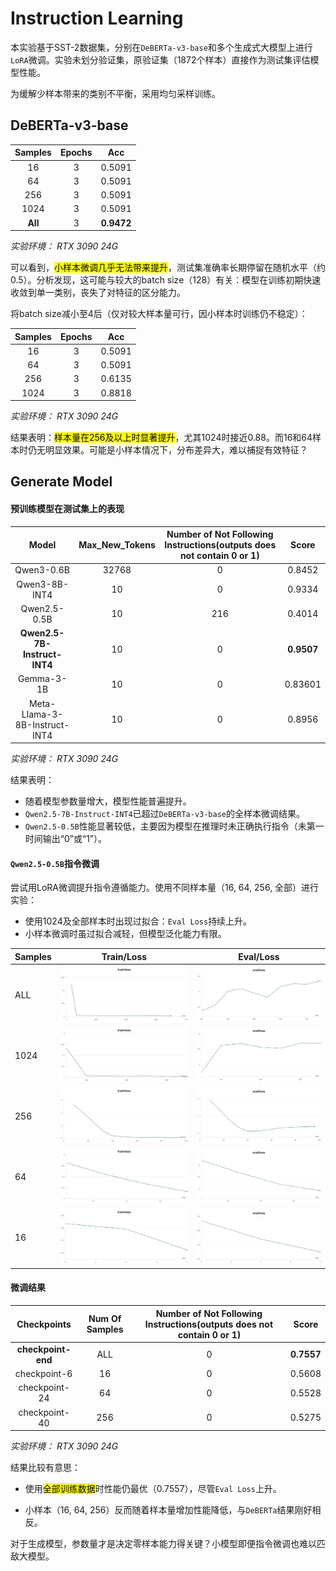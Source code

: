 # Instruction Learning

本实验基于SST-2数据集，分别在`DeBERTa-v3-base`和多个生成式大模型上进行`LoRA`微调。实验未划分验证集，原验证集（1872个样本）直接作为测试集评估模型性能。

为缓解少样本带来的类别不平衡，采用均匀采样训练。

## DeBERTa-v3-base

| Samples | Epochs |    Acc     |
| :-----: | :----: | :--------: |
|   16    |   3    |   0.5091   |
|   64    |   3    |   0.5091   |
|   256   |   3    |   0.5091   |
|  1024   |   3    |   0.5091   |
| **All** |   3    | **0.9472** |

*实验环境： RTX 3090 24G*

可以看到，<mark>小样本微调几乎无法带来提升</mark>，测试集准确率长期停留在随机水平（约0.5）。分析发现，这可能与较大的batch size（128）有关：模型在训练初期快速收敛到单一类别，丧失了对特征的区分能力。

将batch size减小至4后（仅对较大样本量可行，因小样本时训练仍不稳定）：

| Samples | Epochs |  Acc   |
| :-----: | :----: | :----: |
|   16    |   3    | 0.5091 |
|   64    |   3    | 0.5091 |
|   256   |   3    | 0.6135 |
|  1024   |   3    | 0.8818 |

*实验环境： RTX 3090 24G*

结果表明：<mark>样本量在256及以上时显著提升</mark>，尤其1024时接近0.88。而16和64样本时仍无明显效果。可能是小样本情况下，分布差异大，难以捕捉有效特征？

## Generate Model

#### 预训练模型在测试集上的表现

|             Model             | Max_New_Tokens | Number of Not Following Instructions(outputs does not contain 0 or 1) |   Score    |
| :---------------------------: | :------------: | :----------------------------------------------------------: | :--------: |
|          Qwen3-0.6B           |     32768      |                              0                               |   0.8452   |
|         Qwen3-8B-INT4         |       10       |                              0                               |   0.9334   |
|         Qwen2.5-0.5B          |       10       |                             216                              |   0.4014   |
| **Qwen2.5-7B-Instruct-INT4**  |       10       |                              0                               | **0.9507** |
|          Gemma-3-1B           |       10       |                              0                               |  0.83601   |
| Meta-Llama-3-8B-Instruct-INT4 |       10       |                              0                               |   0.8956   |

*实验环境： RTX 3090 24G*

结果表明：

- 随着模型参数量增大，模型性能普遍提升。
- `Qwen2.5-7B-Instruct-INT4`已超过`DeBERTa-v3-base`的全样本微调结果。
- `Qwen2.5-0.5B`性能显著较低，主要因为模型在推理时未正确执行指令（未第一时间输出“0”或“1”）。

#### `Qwen2.5-0.5B`指令微调

尝试用LoRA微调提升指令遵循能力。使用不同样本量（16, 64, 256, 全部）进行实验：

- 使用1024及全部样本时出现过拟合：`Eval Loss`持续上升。
- 小样本微调时虽过拟合减轻，但模型泛化能力有限。

| Samples |                          Train/Loss                          |                          Eval/Loss                           |
| ------- | :----------------------------------------------------------: | :----------------------------------------------------------: |
| ALL     | ![SwanLab-Chart_2025-7-4_13_23_30](./figures/SwanLab-Chart_2025-7-4_13_23_30.png) | ![](./figures/SwanLab-Chart_2025-7-4_13_23_38.png) |
| 1024    | ![SwanLab-Chart_2025-7-4_14_03_33](./figures/SwanLab-Chart_2025-7-4_14_03_33.png) | ![SwanLab-Chart_2025-7-4_14_04_08](./figures/SwanLab-Chart_2025-7-4_14_04_08.png) |
| 256     | ![SwanLab-Chart_2025-7-4_14_04_44](./figures/SwanLab-Chart_2025-7-4_14_04_44.png) | ![SwanLab-Chart_2025-7-4_14_05_01](./figures/SwanLab-Chart_2025-7-4_14_05_01.png) |
| 64      | ![SwanLab-Chart_2025-7-4_14_05_31](./figures/SwanLab-Chart_2025-7-4_14_05_31.png) | ![SwanLab-Chart_2025-7-4_14_05_46](./figures/SwanLab-Chart_2025-7-4_14_05_46.png) |
| 16      | ![SwanLab-Chart_2025-7-4_14_06_03](./figures/SwanLab-Chart_2025-7-4_14_06_03.png) | ![SwanLab-Chart_2025-7-4_14_06_19](./figures/SwanLab-Chart_2025-7-4_14_06_19.png) |

#### 微调结果

|    Checkpoints     | Num Of Samples | Number of Not Following Instructions(outputs does not contain 0 or 1) |   Score    |
| :----------------: | :------------: | :----------------------------------------------------------: | :--------: |
| **checkpoint-end** |      ALL       |                              0                               | **0.7557** |
|    checkpoint-6    |       16       |                              0                               |   0.5608   |
|   checkpoint-24    |       64       |                              0                               |   0.5528   |
|   checkpoint-40    |      256       |                              0                               |   0.5275   |

*实验环境： RTX 3090 24G*

结果比较有意思：

- 使用<mark>全部训练数据</mark>时性能仍最优（0.7557），尽管`Eval Loss`上升。

- 小样本（16, 64, 256）反而随着样本量增加性能降低，与`DeBERTa`结果刚好相反。

对于生成模型，参数量才是决定零样本能力得关键？小模型即便指令微调也难以匹敌大模型。
